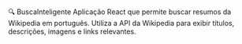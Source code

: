 🔍 BuscaInteligente
Aplicação React que permite buscar resumos da Wikipedia em português. Utiliza a API da Wikipedia para exibir títulos, descrições, imagens e links relevantes.
